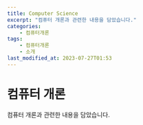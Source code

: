 ```yaml
---
title: Computer Science
excerpt: "컴퓨터 개론과 관련한 내용을 담았습니다."
categories:
    - 컴퓨터개론
tags:
    - 컴퓨터개론
    - 소개
last_modified_at: 2023-07-27T01:53
---
```


# 컴퓨터 개론

컴퓨터 개론과 관련한 내용을 담았습니다.